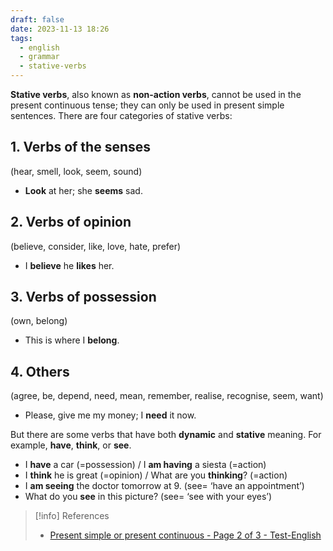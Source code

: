```yaml
---
draft: false
date: 2023-11-13 18:26
tags:
  - english
  - grammar
  - stative-verbs
---
```


**Stative verbs**, also known as **non-action verbs**, cannot be used in the present continuous tense; they can only be used in present simple sentences. There are four categories of stative verbs:

## 1. Verbs of the senses
(hear, smell, look, seem, sound)
- **Look** at her; she **seems** sad.
## 2. Verbs of opinion
(believe, consider, like, love, hate, prefer)
- I **believe** he **likes** her.
## 3. Verbs of possession
(own, belong)
- This is where I **belong**.
## 4. Others
(agree, be, depend, need, mean, remember, realise, recognise, seem, want)
- Please, give me my money; I **need** it now.

But there are some verbs that have both **dynamic** and **stative** meaning. For example, **have**, **think**, or **see**.
- I **have** a car (=possession) / I **am having** a siesta (=action)
- I **think** he is great (=opinion) / What are you **thinking**? (=action)
- I **am seeing** the doctor tomorrow at 9. (see= ‘have an appointment’)
- What do you **see** in this picture? (see= ‘see with your eyes’)


> [!info] References
> - [Present simple or present continuous - Page 2 of 3 - Test-English](https://test-english.com/grammar-points/b1/present-simple-present-continuous/2/)